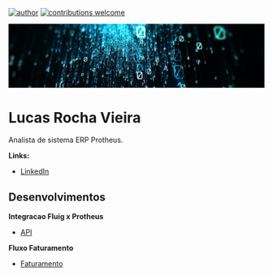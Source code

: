 [![author](https://img.shields.io/badge/author-lucas-red.svg)](https://www.linkedin.com/in/lucas-rocha-1904a3172/) [![contributions welcome](https://img.shields.io/badge/contributions-welcome-brightgreen.svg?style=flat)](https://github.com/lucas-source)

<p align="center">
  <img src="1634057844261.jfif" >
</p>
  
# Lucas Rocha Vieira

Analista de sistema ERP Protheus.

**Links:**
* [LinkedIn](https://www.linkedin.com/in/lucas-rocha-1904a3172/)

## Desenvolvimentos 

**Integracao Fluig x Protheus**
* [API](https://github.com/lucas-source/advpl/tree/main/Integracao%20Fluig%20x%20Protheus)

**Fluxo Faturamento** 
* [Faturamento](https://github.com/lucas-source/advpl/tree/main/Fluxo%20Faturamento)
